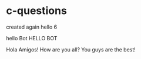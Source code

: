 # c-questions
created
again
hello 6


hello Bot
HELLO BOT

Hola Amigos! How are you all?
You guys are the best!
